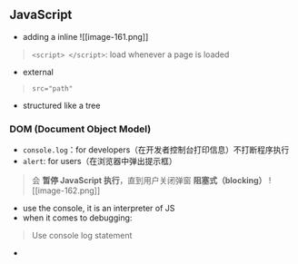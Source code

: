 
## JavaScript
* adding a inline
![[image-161.png]]
> `<script> </script>`: load whenever a page is loaded
* external
> `src="path"`
* structured like a tree

### DOM (Document Object Model)
* `console.log`：for developers（在开发者控制台打印信息）不打断程序执行
* `alert`: for users（在浏览器中弹出提示框）
> 会 **暂停 JavaScript 执行**，直到用户关闭弹窗
  **阻塞式（blocking）**
![[image-162.png]]

* use the console, it is an interpreter of JS
* when it comes to debugging:
> Use console log statement
* 